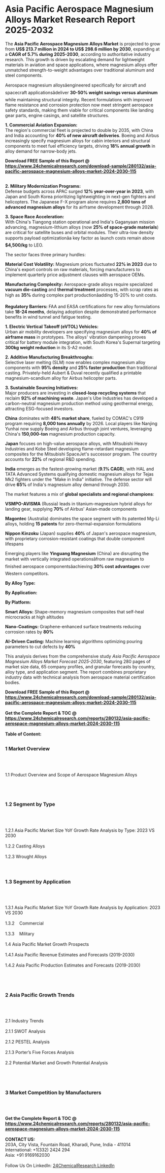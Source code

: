 <h1>Asia Pacific Aerospace Magnesium Alloys Market Research Report 2025-2032</h1><p>The <strong>Asia Pacific Aerospace Magnesium Alloys Market</strong> is projected to grow from <strong>US$ 213.7 million in 2024 to US$ 298.6 million by 2030</strong>, expanding at a <strong>CAGR of 5.7% during 2025-2030</strong>, according to authoritative industry research. This growth is driven by escalating demand for lightweight materials in aviation and space applications, where magnesium alloys offer unmatched strength-to-weight advantages over traditional aluminum and steel components.</p><p>Aerospace magnesium alloysâengineered specifically for aircraft and spacecraft applicationsâdeliver <strong>30-50% weight savings versus aluminum</strong> while maintaining structural integrity. Recent formulations with improved flame resistance and corrosion protection now meet stringent aerospace safety standards, making them viable for critical components like landing gear parts, engine casings, and satellite structures.</p><p><strong>1. Commercial Aviation Expansion:</strong><br>
The region's commercial fleet is projected to double by 2035, with China and India accounting for <strong>40% of new aircraft deliveries</strong>. Boeing and Airbus increasingly specify magnesium alloys for cabin interiors and structural components to meet fuel efficiency targets, driving <strong>18% annual growth</strong> in alloy demand for narrow-body jets.</p><div><b>Download FREE Sample of this Report @ 
            <a href="https://www.24chemicalresearch.com/download-sample/280132/asia-pacific-aerospace-magnesium-alloys-market-2024-2030-115">
            https://www.24chemicalresearch.com/download-sample/280132/asia-pacific-aerospace-magnesium-alloys-market-2024-2030-115</a></b></div><br><p><strong>2. Military Modernization Programs:</strong><br>
Defense budgets across APAC surged <strong>12% year-over-year in 2023</strong>, with Japan and South Korea prioritizing lightweighting in next-gen fighters and helicopters. The Japanese F-X program alone requires <strong>2,800 tons of advanced magnesium alloys</strong> for its airframe development through 2028.</p><p><strong>3. Space Race Acceleration:</strong><br>
With China's Tiangong station operational and India's Gaganyaan mission advancing, magnesium-lithium alloys (now <strong>25% of space-grade materials</strong>) are critical for satellite buses and orbital modules. Their ultra-low density supports payload optimizationâa key factor as launch costs remain above <strong>$4,500/kg</strong> to LEO.</p><p>The sector faces three primary hurdles:</p><p><strong>Material Cost Volatility:</strong> Magnesium prices fluctuated <strong>22% in 2023</strong> due to China's export controls on raw materials, forcing manufacturers to implement quarterly price adjustment clauses with aerospace OEMs.</p><p><strong>Manufacturing Complexity:</strong> Aerospace-grade alloys require specialized <strong>vacuum die-casting</strong> and <strong>thermal treatment</strong> processes, with scrap rates as high as <strong>35%</strong> during complex part productionâadding 15-20% to unit costs.</p><p><strong>Regulatory Barriers:</strong> FAA and EASA certifications for new alloy formulations take <strong>18-24 months</strong>, delaying adoption despite demonstrated performance benefits in wind tunnel and fatigue testing.</p><p><strong>1. Electric Vertical Takeoff (eVTOL) Vehicles:</strong><br>
Urban air mobility developers are specifying magnesium alloys for <strong>40% of airframe mass</strong> in prototypes. The alloys' vibration dampening proves critical for battery module integration, with South Korea's Supernal targeting <strong>300kg weight reduction</strong> in its S-A2 model.</p><p><strong>2. Additive Manufacturing Breakthroughs:</strong><br>
Selective laser melting (SLM) now enables complex magnesium alloy components with <strong>95% density</strong> and <strong>25% faster production</strong> than traditional casting. Privately-held Aubert &amp; Duval recently qualified a printable magnesium-scandium alloy for Airbus helicopter parts.</p><p><strong>3. Sustainable Sourcing Initiatives:</strong><br>
Major producers are investing in <strong>closed-loop recycling systems</strong> that reclaim <strong>92% of machining waste</strong>. Japan's Ube Industries has developed a carbon-neutral magnesium production method using geothermal energy, attracting ESG-focused investors.</p><p><strong>China</strong> dominates with <strong>48% market share</strong>, fueled by COMAC's C919 program requiring <strong>8,000 tons annually</strong> by 2026. Local players like Nanjing Yunhai now supply Boeing and Airbus through joint ventures, leveraging China's <strong>150,000-ton</strong> magnesium production capacity.</p><p><strong>Japan</strong> focuses on high-value aerospace alloys, with Mitsubishi Heavy Industries and Kobe Steel developing flame-retardant magnesium composites for the Mitsubishi SpaceJet's successor program. The country accounts for <strong>22%</strong> of regional R&amp;D spending.</p><p><strong>India</strong> emerges as the fastest-growing market (<strong>9.1% CAGR</strong>), with HAL and TATA Advanced Systems qualifying domestic magnesium alloys for Tejas Mk2 fighters under the "Make in India" initiative. The defense sector will drive <strong>65%</strong> of India's magnesium alloy demand through 2030.</p><p>The market features a mix of <strong>global specialists and regional champions</strong>:</p><p><strong>VSMPO-AVISMA</strong> (Russia) leads in titanium-magnesium hybrid alloys for landing gear, supplying <strong>70%</strong> of Airbus' Asian-made components</p><p><strong>Magontec</strong> (Australia) dominates the space segment with its patented Mg-Li alloys, holding <strong>15 patents</strong> for zero-thermal-expansion formulations</p><p><strong>Nippon Kinzoku</strong> (Japan) supplies <strong>40%</strong> of Japan's aerospace magnesium, with proprietary corrosion-resistant coatings that double component lifespans</p><p>Emerging players like <strong>Yinguang Magnesium</strong> (China) are disrupting the market with vertically integrated operationsâfrom raw magnesium to finished aerospace componentsâachieving <strong>30% cost advantages</strong> over Western competitors.</p><p><strong>By Alloy Type:</strong></p><p><strong>By Application:</strong></p><p><strong>By Platform:</strong></p><p><strong>Smart Alloys:</strong> Shape-memory magnesium composites that self-heal microcracks at high altitudes</p><p><strong>Nano-Coatings:</strong> Graphene-enhanced surface treatments reducing corrosion rates by <strong>80%</strong></p><p><strong>AI-Driven Casting:</strong> Machine learning algorithms optimizing pouring parameters to cut defects by <strong>40%</strong></p><p>This analysis derives from the comprehensive study <em>Asia Pacific Aerospace Magnesium Alloys Market Forecast 2025-2030</em>, featuring 280 pages of market size data, 65 company profiles, and granular forecasts by country, alloy type, and application segment. The report combines proprietary industry data with technical analysis from aerospace material certification bodies.</p><div><b>Download FREE Sample of this Report @ 
            <a href="https://www.24chemicalresearch.com/download-sample/280132/asia-pacific-aerospace-magnesium-alloys-market-2024-2030-115">
            https://www.24chemicalresearch.com/download-sample/280132/asia-pacific-aerospace-magnesium-alloys-market-2024-2030-115</a></b></div><br><div><b>Get the Complete Report & TOC @ 
            <a href="https://www.24chemicalresearch.com/reports/280132/asia-pacific-aerospace-magnesium-alloys-market-2024-2030-115">
            https://www.24chemicalresearch.com/reports/280132/asia-pacific-aerospace-magnesium-alloys-market-2024-2030-115</a></b></div><br>
            <b>Table of Content:</b><p><h2><span style="font-size:16px"><strong>1 Market Overview&nbsp;&nbsp; &nbsp;</strong></span></h2><br />
<br />
<p>1.1 Product Overview and Scope of Aerospace Magnesium Alloys&nbsp;</p><br />
<br />
<h2><strong><span style="font-size:16px">1.2 Segment by Type&nbsp;&nbsp; &nbsp;</span></strong></h2><br />
<br />
<p>1.2.1 Asia Pacific Market Size YoY Growth Rate Analysis by Type: 2023 VS 2030&nbsp;&nbsp; &nbsp;<br /><br />
1.2.2 Casting Alloys&nbsp;&nbsp; &nbsp;<br /><br />
1.2.3 Wrought Alloys<br /><br />
<br />
<h2><span style="font-size:16px"><strong>1.3 Segment by Application&nbsp;&nbsp;</strong></span></h2><br />
<br />
<p>1.3.1 Asia Pacific Market Size YoY Growth Rate Analysis by Application: 2023 VS 2030&nbsp;&nbsp; &nbsp;<br /><br />
1.3.2&nbsp;&nbsp; &nbsp;Commercial<br /><br />
1.3.3&nbsp;&nbsp; &nbsp;Military<br /><br />
1.4 Asia Pacific Market Growth Prospects&nbsp;&nbsp; &nbsp;<br /><br />
1.4.1 Asia Pacific Revenue Estimates and Forecasts (2019-2030)&nbsp;&nbsp; &nbsp;<br /><br />
1.4.2 Asia Pacific Production Estimates and Forecasts (2019-2030)&nbsp;&nbsp;</p><br />
<br />
<h2><span style="font-size:16px"><strong>2 Asia Pacific Growth Trends&nbsp;&nbsp; &nbsp;</strong></span></h2><br />
<br />
<p>2.1 Industry Trends&nbsp;&nbsp; &nbsp;<br /><br />
2.1.1 SWOT Analysis&nbsp;&nbsp; &nbsp;<br /><br />
2.1.2 PESTEL Analysis&nbsp;&nbsp; &nbsp;<br /><br />
2.1.3 Porter&rsquo;s Five Forces Analysis&nbsp;&nbsp; &nbsp;<br /><br />
2.2 Potential Market and Growth Potential Analysis&nbsp;&nbsp; &nbsp;</p><br />
<br />
<h2><span style="font-size:16px"><strong>3 Market Competition by Manufacturers&nbsp;&nbsp; </strong> </span></h2><br />
<br />
<p></p><div><b>Get the Complete Report & TOC @ 
            <a href="https://www.24chemicalresearch.com/reports/280132/asia-pacific-aerospace-magnesium-alloys-market-2024-2030-115">
            https://www.24chemicalresearch.com/reports/280132/asia-pacific-aerospace-magnesium-alloys-market-2024-2030-115</a></b></div><br><b>CONTACT US:</b><br>
            203A, City Vista, Fountain Road, Kharadi, Pune, India - 411014<br>
            International: +1(332) 2424 294<br>
            Asia: +91 9169162030 <br><br>
            Follow Us On LinkedIn: <a href="https://www.linkedin.com/company/24chemicalresearch/">24ChemicalResearch LinkedIn</a>
